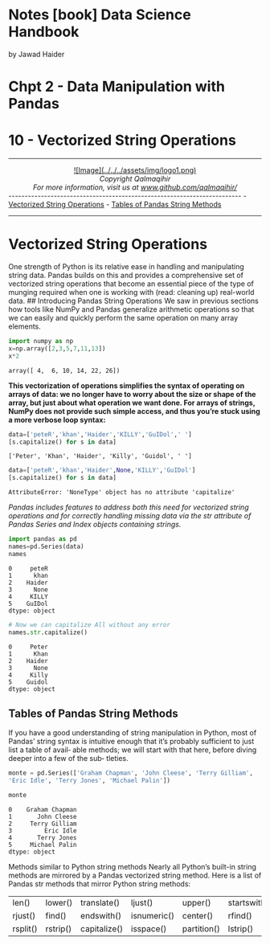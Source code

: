 Notes [book] Data Science Handbook
================
by Jawad Haider
# **Chpt 2 - Data Manipulation with Pandas**

# 10 - Vectorized String Operations
------------------------------------------------------------------------
<center>
<a href=''>![Image](../../../assets/img/logo1.png)</a>
</center>
<center>
<em>Copyright Qalmaqihir</em>
</center>
<center>
<em>For more information, visit us at
<a href='http://www.github.com/qalmaqihir/'>www.github.com/qalmaqihir/</a></em>
</center>
------------------------------------------------------------------------
- <a href="#vectorized-string-operations"
  id="toc-vectorized-string-operations">Vectorized String Operations</a>
  - <a href="#tables-of-pandas-string-methods"
    id="toc-tables-of-pandas-string-methods">Tables of Pandas String
    Methods</a>

------------------------------------------------------------------------

# Vectorized String Operations

One strength of Python is its relative ease in handling and manipulating
string data. Pandas builds on this and provides a comprehensive set of
vectorized string operations that become an essential piece of the type
of munging required when one is working with (read: cleaning up)
real-world data. \## Introducing Pandas String Operations We saw in
previous sections how tools like NumPy and Pandas generalize arithmetic
operations so that we can easily and quickly perform the same operation
on many array elements.

``` python
import numpy as np
x=np.array([2,3,5,7,11,13])
x*2
```

    array([ 4,  6, 10, 14, 22, 26])

**This vectorization of operations simplifies the syntax of operating on
arrays of data: we no longer have to worry about the size or shape of
the array, but just about what operation we want done. For arrays of
strings, NumPy does not provide such simple access, and thus you’re
stuck using a more verbose loop syntax:**

``` python
data=['peteR','khan','Haider','KILLY','GuIDol',' ']
[s.capitalize() for s in data]
```

    ['Peter', 'Khan', 'Haider', 'Killy', 'Guidol', ' ']

``` python
data=['peteR','khan','Haider',None,'KILLY','GuIDol']
[s.capitalize() for s in data]
```

    AttributeError: 'NoneType' object has no attribute 'capitalize'

*Pandas includes features to address both this need for vectorized
string operations and for correctly handling missing data via the str
attribute of Pandas Series and Index objects containing strings.*

``` python
import pandas as pd
names=pd.Series(data)
names
```

    0     peteR
    1      khan
    2    Haider
    3      None
    4     KILLY
    5    GuIDol
    dtype: object

``` python
# Now we can capitalize All without any error
names.str.capitalize()
```

    0     Peter
    1      Khan
    2    Haider
    3      None
    4     Killy
    5    Guidol
    dtype: object

## Tables of Pandas String Methods

If you have a good understanding of string manipulation in Python, most
of Pandas’ string syntax is intuitive enough that it’s probably
sufficient to just list a table of avail‐ able methods; we will start
with that here, before diving deeper into a few of the sub‐ tleties.

``` python
monte = pd.Series(['Graham Chapman', 'John Cleese', 'Terry Gilliam',
'Eric Idle', 'Terry Jones', 'Michael Palin'])
```

``` python
monte
```

    0    Graham Chapman
    1       John Cleese
    2     Terry Gilliam
    3         Eric Idle
    4       Terry Jones
    5     Michael Palin
    dtype: object

Methods similar to Python string methods Nearly all Python’s built-in
string methods are mirrored by a Pandas vectorized string method. Here
is a list of Pandas str methods that mirror Python string methods:

|          |          |              |             |             |              |            |                |
|----------|----------|--------------|-------------|-------------|--------------|------------|----------------|
| len()    | lower()  | translate()  | ljust()     | upper()     | startswith() | isupper()  | islower()      |
| rjust()  | find()   | endswith()   | isnumeric() | center()    | rfind()      | isalnum()  |                |
| rsplit() | rstrip() | capitalize() | isspace()   | partition() | lstrip()     | swapcase() | rpartition()\` |

